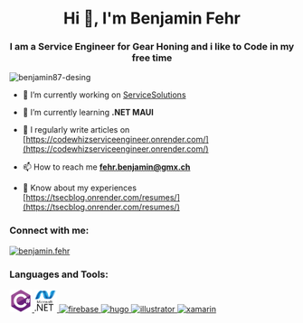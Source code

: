 <h1 align="center">Hi 👋, I'm Benjamin Fehr</h1>

<h3 align="center">I am a Service Engineer for Gear Honing and i like to Code in my free time</h3>

<p align="left"> <img src="https://komarev.com/ghpvc/?username=benjamin87-desing&label=Profile%20views&color=0e75b6&style=flat" alt="benjamin87-desing" /> </p>

- 🔭 I’m currently working on [ServiceSolutions](https://github.com/benjamin87-design/ServiceSolutions)

- 🌱 I’m currently learning **.NET MAUI**

- 📝 I regularly write articles on [https://codewhizserviceengineer.onrender.com/](https://codewhizserviceengineer.onrender.com/)

- 📫 How to reach me **fehr.benjamin@gmx.ch**

- 📄 Know about my experiences [https://tsecblog.onrender.com/resumes/](https://tsecblog.onrender.com/resumes/)

<h3 align="left">Connect with me:</h3>
<p align="left">
<a href="https://stackoverflow.com/users/benjamin.fehr" target="blank"><img align="center" src="https://raw.githubusercontent.com/rahuldkjain/github-profile-readme-generator/master/src/images/icons/Social/stack-overflow.svg" alt="benjamin.fehr" height="30" width="40" /></a>
</p>

<h3 align="left">Languages and Tools:</h3>
<p align="left"> <a href="https://www.w3schools.com/cs/" target="_blank" rel="noreferrer"> <img src="https://raw.githubusercontent.com/devicons/devicon/master/icons/csharp/csharp-original.svg" alt="csharp" width="40" height="40"/> </a> <a href="https://dotnet.microsoft.com/" target="_blank" rel="noreferrer"> <img src="https://raw.githubusercontent.com/devicons/devicon/master/icons/dot-net/dot-net-original-wordmark.svg" alt="dotnet" width="40" height="40"/> </a> <a href="https://firebase.google.com/" target="_blank" rel="noreferrer"> <img src="https://www.vectorlogo.zone/logos/firebase/firebase-icon.svg" alt="firebase" width="40" height="40"/> </a> <a href="https://gohugo.io/" target="_blank" rel="noreferrer"> <img src="https://api.iconify.design/logos-hugo.svg" alt="hugo" width="40" height="40"/> </a> <a href="https://www.adobe.com/in/products/illustrator.html" target="_blank" rel="noreferrer"> <img src="https://www.vectorlogo.zone/logos/adobe_illustrator/adobe_illustrator-icon.svg" alt="illustrator" width="40" height="40"/> </a> <a href="https://dotnet.microsoft.com/apps/xamarin" target="_blank" rel="noreferrer"> <img src="https://raw.githubusercontent.com/detain/svg-logos/780f25886640cef088af994181646db2f6b1a3f8/svg/xamarin.svg" alt="xamarin" width="40" height="40"/> </a> </p>
